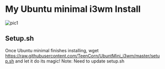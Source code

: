 # My Ubuntu minimal i3wm Install

![pic1](pic1.png)

## Setup.sh
Once Ubuntu minimal finishes installing, wget https://raw.githubusercontent.com/TeenCorn/UbuntMini_i3wm/master/setup.sh and let it do its magic! Note: Need to update setup.sh
